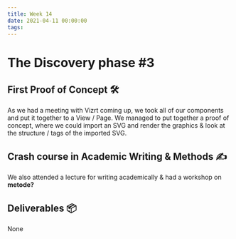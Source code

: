```yaml
---
title: Week 14
date: 2021-04-11 00:00:00
tags:
---
```

# The Discovery phase #3

## First Proof of Concept 🛠️
As we had a meeting with Vizrt coming up, we took all of our components and put it together to a View / Page.
We managed to put together a proof of concept, where we could import an SVG and render the graphics & look at the structure / tags of the imported SVG.

## Crash course in Academic Writing & Methods ✍️
We also attended a lecture for writing academically & had a workshop on **metode?**

## Deliverables 📦
None
